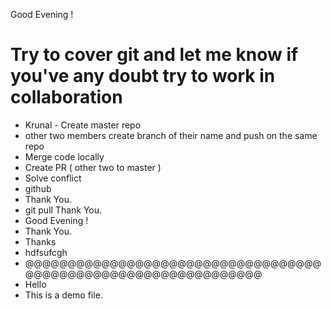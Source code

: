 Good Evening !
# Try to cover git and let me know if you've any doubt try to work in collaboration 
- Krunal - Create master repo
- other two members create branch of their name and push on the same repo
- Merge code locally 
- Create PR ( other two to master )
- Solve conflict
- github
- Thank You.
- git pull
Thank You.
- Good Evening !
- Thank You.
- Thanks
- hdfsufcgh
- @@@@@@@@@@@@@@@@@@@@@@@@@@@@@@@@@@@@@@@@@@@@@@@@@@@@@@@@@@@@@@@
- Hello
- This is a demo file.